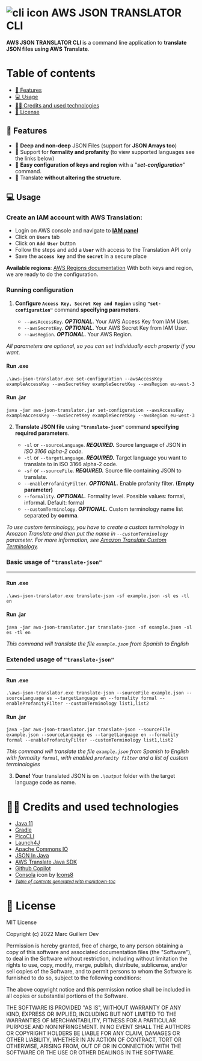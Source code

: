 
# ![cli icon](https://repository-images.githubusercontent.com/476297150/9d825860-db0b-4a8f-9c53-75ab6fd312fa) AWS JSON TRANSLATOR CLI
**AWS JSON TRANSLATOR CLI** is a command line application to **translate JSON files using AWS Translate**.

# Table of contents
- [🔧 Features](#-features)
- [💻 Usage](#-usage)
- [👩‍💻 Credits and used technologies](#-credits-and-used-technologies)
- [💼 License](#-license)

## 🔧 Features
- 📄 **Deep and non-deep** JSON Files (support for **JSON Arrays too**)
- 👔 Support for **formality and profanity** (to view supported languages see the links below)
- 🔑 **Easy configuration of keys and region**  with a "_**set-configuration**_" command.
- 📃 Translate **without altering the structure**.

## 💻 Usage
### Create an IAM account with AWS Translation:

- Login on AWS console and navigate to [**IAM panel**](https://console.aws.amazon.com/iam/home)
- Click on **`Users`** tab
- Click on **`Add User`** button
- Follow the steps and add a **`User`** with access to the Translation API only
- Save the **`access key`** and the **`secret`** in a secure place

**Available regions**: [AWS Regions documentation](https://docs.aws.amazon.com/directoryservice/latest/admin-guide/regions.html)
With both keys and region, we are ready to do the configuration.

### Running configuration

1. **Configure `Access Key, Secret Key and Region`** using **`"set-configuration"`** command **specifying parameters**.

    - `--awsAccessKey`.  **_OPTIONAL_.** Your AWS Access Key from IAM User.
    - `--awsSecretKey`.  **_OPTIONAL_.** Your AWS Secret Key from IAM User.
    - `--awsRegion`.  **_OPTIONAL_.** Your AWS Region.

_All parameters are optional, so you can set individually each property if you want._

#### Run .exe
 ```properties
.\aws-json-translator.exe set-configuration --awsAccessKey exampleAccessKey --awsSecretKey exampleSecretKey --awsRegion eu-west-3
```

#### Run .jar
 ```properties
java -jar aws-json-translator.jar set-configuration --awsAccessKey exampleAccessKey --awsSecretKey exampleSecretKey --awsRegion eu-west-3
```

2. **Translate JSON file** using **`"translate-json"`** command **specifying required parameters**.

    - `-sl` or `--sourceLanguage`.  **_REQUIRED._** Source language of JSON in _ISO 3166 alpha-2 code_.
    - `-tl` or `--targetLanguage`. **_REQUIRED._** Target language you want to translate to in ISO 3166 alpha-2 code.
    - `-sf` or `--sourceFile`.  **_REQUIRED._** Source file containing JSON to translate.
    - `--enableProfanityFilter`. **_OPTIONAL._** Enable profanity filter. **(Empty parameter)**
    - `--formality`. **_OPTIONAL._** Formality level. Possible values: formal, informal. Default: formal
    - `--customTerminology`. **_OPTIONAL._** Custom terminology name list separated by **comma**.

_To use custom terminology, you have to create a custom terminology in Amazon Translate and then put the name in `--customTerminology` parameter. For more information, see [Amazon Translate Custom Terminology](https://eu-west-3.console.aws.amazon.com/translate/home?region=eu-west-3#terminology)._

### Basic usage of `"translate-json"`

---
#### Run .exe
 ```properties
.\aws-json-translator.exe translate-json -sf example.json -sl es -tl en
```

#### Run .jar
 ```properties
java -jar aws-json-translator.jar translate-json -sf example.json -sl es -tl en
```

_This command will translate the file `example.json` from Spanish to English_

### Extended usage of `"translate-json"`

---
#### Run .exe
 ```properties
.\aws-json-translator.exe translate-json --sourceFile example.json --sourceLanguage es --targetLanguage en --formality formal --enableProfanityFilter --customTerminology list1,list2
```

#### Run .jar
 ```properties
java -jar aws-json-translator.jar translate-json --sourceFile example.json --sourceLanguage es --targetLanguage en --formality formal --enableProfanityFilter --customTerminology list1,list2
```

_This command will translate the file `example.json` from Spanish to English with formality `formal`, with enabled `profanity filter` and a list of custom terminologies_

3. **Done!** Your translated JSON is on _`.\output`_ folder with the target language code as name.

# 👩‍💻 Credits and used technologies
- [Java 11](https://www.oracle.com/es/java/technologies/javase/jdk11-archive-downloads.html)
- [Gradle](https://gradle.org/)
- [PicoCLI](https://mvnrepository.com/artifact/info.picocli/picocli)
- [Launch4J](http://launch4j.sourceforge.net/)
- [Apache Commons IO](https://mvnrepository.com/artifact/commons-io/commons-io)
- [JSON In Java](https://mvnrepository.com/artifact/org.json/json)
- [AWS Translate Java SDK](https://mvnrepository.com/artifact/com.amazonaws/aws-java-sdk-translate)
- [Github Copilot](https://copilot.github.com/)
-  <a target="_blank" href="https://icons8.com/icon/19292/consola">Consola</a> icon by <a target="_blank" href="https://icons8.com">Icons8</a>
- <small><i><a href='http://ecotrust-canada.github.io/markdown-toc/'>Table of contents generated with markdown-toc</a></i></small>


# 💼 License
MIT License

Copyright (c) 2022 Marc Guillem Dev

Permission is hereby granted, free of charge, to any person obtaining a copy
of this software and associated documentation files (the "Software"), to deal
in the Software without restriction, including without limitation the rights
to use, copy, modify, merge, publish, distribute, sublicense, and/or sell
copies of the Software, and to permit persons to whom the Software is
furnished to do so, subject to the following conditions:

The above copyright notice and this permission notice shall be included in all
copies or substantial portions of the Software.

THE SOFTWARE IS PROVIDED "AS IS", WITHOUT WARRANTY OF ANY KIND, EXPRESS OR
IMPLIED, INCLUDING BUT NOT LIMITED TO THE WARRANTIES OF MERCHANTABILITY,
FITNESS FOR A PARTICULAR PURPOSE AND NONINFRINGEMENT. IN NO EVENT SHALL THE
AUTHORS OR COPYRIGHT HOLDERS BE LIABLE FOR ANY CLAIM, DAMAGES OR OTHER
LIABILITY, WHETHER IN AN ACTION OF CONTRACT, TORT OR OTHERWISE, ARISING FROM,
OUT OF OR IN CONNECTION WITH THE SOFTWARE OR THE USE OR OTHER DEALINGS IN THE
SOFTWARE.